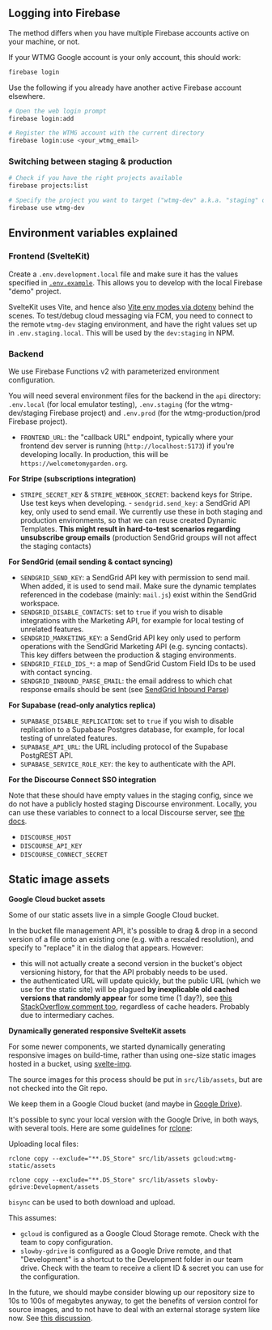 ## Logging into Firebase

The method differs when you have multiple Firebase accounts active on your machine, or not.

If your WTMG Google account is your only account, this should work:

```bash
firebase login
```

Use the following if you already have another active Firebase account elsewhere.

```bash
# Open the web login prompt
firebase login:add

# Register the WTMG account with the current directory
firebase login:use <your_wtmg_email>
```

### Switching between staging & production

```bash
# Check if you have the right projects available
firebase projects:list

# Specify the project you want to target ("wtmg-dev" a.k.a. "staging" or "wtmg-production" a.k.a. "prod")
firebase use wtmg-dev
```

## Environment variables explained

### Frontend (SvelteKit)

Create a `.env.development.local` file and make sure it has the values specified in [`.env.example`](https://github.com/WelcometoMyGarden/welcometomygarden/blob/master/.env.example). This allows you to develop with the local Firebase "demo" project.

SvelteKit uses Vite, and hence also [Vite env modes via dotenv](https://vitejs.dev/guide/env-and-mode.html#modes) behind the scenes. To test/debug cloud messaging via FCM, you need to connect to the remote `wtmg-dev` staging environment, and have the right values set up in `.env.staging.local`. This will be used by the `dev:staging` in NPM.

### Backend

We use Firebase Functions v2 with parameterized environment configuration.

You will need several environment files for the backend in the `api` directory: `.env.local` (for local emulator testing), `.env.staging` (for the wtmg-dev/staging Firebase project) and `.env.prod` (for the wtmg-production/prod Firebase project).

- `FRONTEND_URL`: the "callback URL" endpoint, typically where your frontend dev server is running (`http://localhost:5173`) if you're developing locally. In production, this will be `https://welcometomygarden.org`.

**For Stripe (subscriptions integration)**

- `STRIPE_SECRET_KEY` & `STRIPE_WEBHOOK_SECRET`: backend keys for Stripe. Use test keys when developing. - `sendgrid.send_key`: a SendGrid API key, only used to send email. We currently use these in both staging and production environments, so that we can reuse created Dynamic Templates. **This might result in hard-to-test scenarios regarding unsubscribe group emails** (production SendGrid groups will not affect the staging contacts)

**For SendGrid (email sending & contact syncing)**

- `SENDGRID_SEND_KEY`: a SendGrid API key with permission to send mail. When added, it is used to send mail. Make sure the dynamic templates referenced in the codebase (mainly: `mail.js`) exist within the SendGrid workspace.
- `SENDGRID_DISABLE_CONTACTS`: set to `true` if you wish to disable integrations with the Marketing API, for example for local testing of unrelated features.
- `SENDGRID_MARKETING_KEY`: a SendGrid API key only used to perform operations with the SendGrid Marketing API (e.g. syncing contacts). This key differs between the production & staging environments.
- `SENDGRID_FIELD_IDS_*`: a map of SendGrid Custom Field IDs to be used with contact syncing.
- `SENDGRID_INBOUND_PARSE_EMAIL`: the email address to which chat response emails should be sent (see [SendGrid Inbound Parse](https://docs.sendgrid.com/ui/account-and-settings/inbound-parse))

**For Supabase (read-only analytics replica)**

- `SUPABASE_DISABLE_REPLICATION`: set to `true` if you wish to disable replication to a Supabase Postgres database, for example, for local testing of unrelated features.
- `SUPABASE_API_URL`: the URL including protocol of the Supabase PostgREST API.
- `SUPABASE_SERVICE_ROLE_KEY`: the key to authenticate with the API.

**For the Discourse Connect SSO integration**

Note that these should have empty values in the staging config, since we do not have a publicly hosted staging Discourse environment. Locally, you can use these variables to connect to a local Discourse server, see [the docs](./discourse.md).

- `DISCOURSE_HOST`
- `DISCOURSE_API_KEY`
- `DISCOURSE_CONNECT_SECRET`

## Static image assets

**Google Cloud bucket assets**

Some of our static assets live in a simple Google Cloud bucket.

In the bucket file management API, it's possible to drag & drop in a second version of a file onto an existing one (e.g. with a rescaled resolution), and specify to "replace" it in the dialog that appears. However:

- this will not actually create a second version in the bucket's object versioning history, for that the API probably needs to be used.
- the authenticated URL will update quickly, but the public URL (which we use for the static site) will be plagued **by inexplicable old cached versions that randomly appear** for some time (1 day?), see [this StackOverflow comment too](https://stackoverflow.com/a/37671993/4973029), regardless of cache headers. Probably due to intermediary caches.

**Dynamically generated responsive SvelteKit assets**

For some newer components, we started dynamically generating responsive images on build-time, rather than using one-size static images hosted in a bucket, using [svelte-img](https://github.com/zerodevx/svelte-img).

The source images for this process should be put in `src/lib/assets`, but are not checked into the Git repo.

We keep them in a Google Cloud bucket (and maybe in [Google Drive](https://drive.google.com/drive/folders/1OcaKJa9VoykflvKNv6nH13O0Ho_PcApF?usp=sharing)).

It's possible to sync your local version with the Google Drive, in both ways, with several tools. Here are some guidelines for [rclone](https://rclone.org/drive/):

Uploading local files:

```
rclone copy --exclude="**.DS_Store" src/lib/assets gcloud:wtmg-static/assets
```

```
rclone copy --exclude="**.DS_Store" src/lib/assets slowby-gdrive:Development/assets
```

`bisync` can be used to both download and upload.

This assumes:

- `gcloud` is configured as a Google Cloud Storage remote. Check with the team to copy configuration.
- `slowby-gdrive` is configured as a Google Drive remote, and that "Development" is a shortcut to the Development folder in our team drive. Check with the team to receive a client ID & secret you can use for the configuration.

In the future, we should maybe consider blowing up our repository size to 10s to 100s of megabytes anyway, to get the benefits of version control for source images, and to not have to deal with an external storage system like now. See [this discussion](https://softwareengineering.stackexchange.com/questions/80962/should-images-be-stored-in-a-git-repository).
